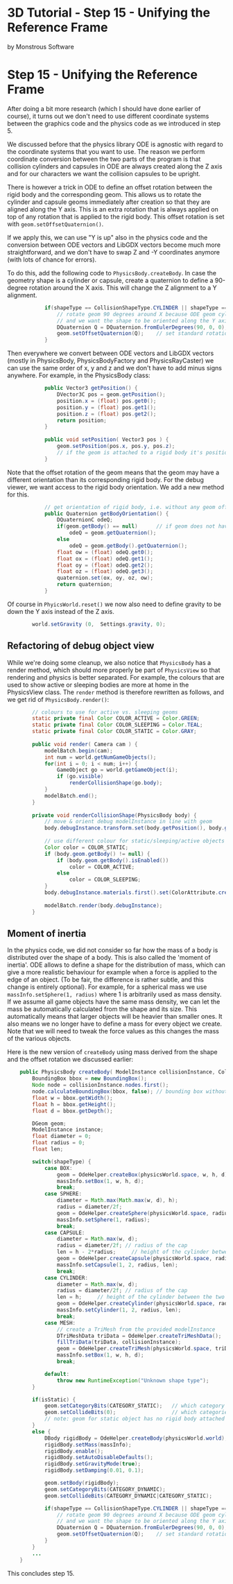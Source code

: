 # 3D Tutorial - Step 15 - Unifying the Reference Frame
by Monstrous Software


# Step 15 - Unifying the Reference Frame

After doing a bit more research (which I should have done earlier of course), it turns out we don't need to use different coordinate systems between
the graphics code and the physics code as we introduced in step 5.

We discussed before that the physics library ODE is agnostic with regard to the coordinate systems that you want to use.  The reason we perform coordinate conversion 
between the two parts of the program is that collision cylinders and capsules in ODE are always created along the Z axis and for our characters we want the collision capsules
to be upright.

There is however a trick in ODE to define an offset rotation between the rigid body and the corresponding geom. This allows us to rotate the cylinder and capsule
geoms immediately after creation so that they are aligned along the Y axis. This is an extra rotation that is always applied on top of any rotation that is applied 
to the rigid body.  This offset rotation is set with `geom.setOffsetQuaternion()`.  

If we apply this, we can use "Y is up" also in the physics code and the conversion between ODE vectors and LibGDX vectors become much more straightforward, and we don't have 
to swap Z and -Y coordinates anymore (with lots of chance for errors).

To do this, add the following code to `PhysicsBody.createBody`. In case the geometry shape is a cylinder or capsule, create a quaternion
to define a 90-degree rotation around the X axis.  This will change the Z alignment to a Y alignment. 
```java
            if(shapeType == CollisionShapeType.CYLINDER || shapeType == CollisionShapeType.CAPSULE) {
                // rotate geom 90 degrees around X because ODE geom cylinders and capsules shapes are created using Z as long axis
                // and we want the shape to be oriented along the Y axis which is up.
                DQuaternion Q = DQuaternion.fromEulerDegrees(90, 0, 0);     // rotate 90 degrees around X
                geom.setOffsetQuaternion(Q);    // set standard rotation from rigid body to geom
            }
```
Then everywhere we convert between ODE vectors and LibGDX vectors (mostly in PhysicsBody, PhysicsBodyFactory and PhysicsRayCaster) 
we can use the same order of x, y and z and we don't have to add minus signs anywhere. For example, in the PhysicsBody class:
```java
            public Vector3 getPosition() {
                DVector3C pos = geom.getPosition();
                position.x = (float) pos.get0();
                position.y = (float) pos.get1();
                position.z = (float) pos.get2();
                return position;
            }
        
            public void setPosition( Vector3 pos ) {
                geom.setPosition(pos.x, pos.y, pos.z);
                // if the geom is attached to a rigid body it's position will also be changed
            }
```
Note that the offset rotation of the geom means that the geom may have a different orientation than its corresponding rigid body.
For the debug viewer, we want access to the rigid body orientation.  We add a new method for this.
```java
            // get orientation of rigid body, i.e. without any geom offset rotation
            public Quaternion getBodyOrientation() {
                DQuaternionC odeQ;
                if(geom.getBody() == null)      // if geom does not have a body attached, fall back to geom orientation
                    odeQ = geom.getQuaternion();
                else
                    odeQ = geom.getBody().getQuaternion();
                float ow = (float) odeQ.get0();
                float ox = (float) odeQ.get1();
                float oy = (float) odeQ.get2();
                float oz = (float) odeQ.get3();
                quaternion.set(ox, oy, oz, ow);
                return quaternion;
            }
```
Of course in `PhyicsWorld.reset()` we now also need to define gravity to be down the Y axis instead of the Z axis.
```java
        world.setGravity (0,  Settings.gravity, 0);
```

## Refactoring of debug object view

While we're doing some cleanup, we also notice that `PhysicsBody` has a render method, which should more properly be part of `PhysicsView` so that
rendering and physics is better separated.  For example, the colours that are used to show active or sleeping bodies are more at home in the PhysicsView class.
The `render` method is therefore rewritten as follows, and we get rid of `PhysicsBody.render()`:

```java   
        // colours to use for active vs. sleeping geoms
        static private final Color COLOR_ACTIVE = Color.GREEN;
        static private final Color COLOR_SLEEPING = Color.TEAL;
        static private final Color COLOR_STATIC = Color.GRAY;
        
        public void render( Camera cam ) {
            modelBatch.begin(cam);
            int num = world.getNumGameObjects();
            for(int i = 0; i < num; i++) {
                GameObject go = world.getGameObject(i);
                if (go.visible)
                    renderCollisionShape(go.body);
            }
            modelBatch.end();
        }
    
        private void renderCollisionShape(PhysicsBody body) {
            // move & orient debug modelInstance in line with geom
            body.debugInstance.transform.set(body.getPosition(), body.getBodyOrientation());
    
            // use different colour for static/sleeping/active objects and for active ones
            Color color = COLOR_STATIC;
            if (body.geom.getBody() != null) {
                if (body.geom.getBody().isEnabled())
                    color = COLOR_ACTIVE;
                else
                    color = COLOR_SLEEPING;
            }
            body.debugInstance.materials.first().set(ColorAttribute.createDiffuse(color));   // set material colour
    
            modelBatch.render(body.debugInstance);
        }
```

## Moment of inertia

In the physics code, we did not consider so far how the mass of a body is distributed over the shape of a body.  This is also called the 'moment of inertia'.
ODE allows to define a shape for the distribution of mass, which can give a more realistic behaviour for example when a force is applied to the edge of an object.
(To be fair, the difference is rather subtle, and this change is entirely optional).
For example, for a spherical mass we use `massInfo.setSphere(1, radius)` where 1 is arbitrarily used as mass density.  
If we assume all game objects have the same mass density, we can let the 
mass be automatically calculated from the shape and its size.  This automatically means that larger objects will be heavier than smaller ones. It also means
we no longer have to define a mass for every object we create.  Note that we will need to tweak the force values as this changes the mass of the various objects.

Here is the new version of `createBody` using mass derived from the shape and the offset rotation we discussed earlier:

```java
    public PhysicsBody createBody( ModelInstance collisionInstance, CollisionShapeType shapeType, boolean isStatic) {
        BoundingBox bbox = new BoundingBox();
        Node node = collisionInstance.nodes.first();
        node.calculateBoundingBox(bbox, false); // bounding box without the transform
        float w = bbox.getWidth();
        float h = bbox.getHeight();
        float d = bbox.getDepth();

        DGeom geom;
        ModelInstance instance;
        float diameter = 0;
        float radius = 0;
        float len;

        switch(shapeType) {
            case BOX:
                geom = OdeHelper.createBox(physicsWorld.space, w, h, d);
                massInfo.setBox(1, w, h, d);
                break;
            case SPHERE:
                diameter = Math.max(Math.max(w, d), h);
                radius = diameter/2f;
                geom = OdeHelper.createSphere(physicsWorld.space, radius);
                massInfo.setSphere(1, radius);
                break;
            case CAPSULE:
                diameter = Math.max(w, d);
                radius = diameter/2f; // radius of the cap
                len = h - 2*radius;     // height of the cylinder between the two end caps
                geom = OdeHelper.createCapsule(physicsWorld.space, radius, len);
                massInfo.setCapsule(1, 2, radius, len);
                break;
            case CYLINDER:
                diameter = Math.max(w, d);
                radius = diameter/2f; // radius of the cap
                len = h;     // height of the cylinder between the two end caps
                geom = OdeHelper.createCylinder(physicsWorld.space, radius, len);
                massInfo.setCylinder(1, 2, radius, len);
                break;
            case MESH:
                // create a TriMesh from the provided modelInstance
                DTriMeshData triData = OdeHelper.createTriMeshData();
                fillTriData(triData, collisionInstance);
                geom = OdeHelper.createTriMesh(physicsWorld.space, triData, null, null, null);
                massInfo.setBox(1, w, h, d);
                break;

            default:
                throw new RuntimeException("Unknown shape type");
        }

        if(isStatic) {
            geom.setCategoryBits(CATEGORY_STATIC);   // which category is this object?
            geom.setCollideBits(0);                  // which categories will it collide with?
            // note: geom for static object has no rigid body attached
        }
        else {
            DBody rigidBody = OdeHelper.createBody(physicsWorld.world);
            rigidBody.setMass(massInfo);
            rigidBody.enable();
            rigidBody.setAutoDisableDefaults();
            rigidBody.setGravityMode(true);
            rigidBody.setDamping(0.01, 0.1);

            geom.setBody(rigidBody);
            geom.setCategoryBits(CATEGORY_DYNAMIC);
            geom.setCollideBits(CATEGORY_DYNAMIC|CATEGORY_STATIC);

            if(shapeType == CollisionShapeType.CYLINDER || shapeType == CollisionShapeType.CAPSULE) {
                // rotate geom 90 degrees around X because ODE geom cylinders and capsules shapes are created using Z as long axis
                // and we want the shape to be oriented along the Y axis which is up.
                DQuaternion Q = DQuaternion.fromEulerDegrees(90, 0, 0);     // rotate 90 degrees around X
                geom.setOffsetQuaternion(Q);    // set standard rotation from rigid body to geom
            }
        }
        ...
    }
```

This concludes step 15.